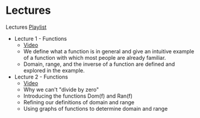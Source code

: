 # Lectures

Lectures [Playlist](https://youtube.com/playlist?list=PLxooDkHFi8M1ezIgUbNYcjiJF9nD4QJb1)

- Lecture 1 - Functions
  - [Video](https://youtu.be/2jc2kaafnM8)
  - We define what a function is in general and give an intuitive example of a function with which most people are already familiar. 
  - Domain, range, and the inverse of a function are defined and explored in the example.
- Lecture 2 - Functions
  - [Video](https://youtu.be/IGcAJ0ljjfo)
  - Why we can't "divide by zero" 
  - Introducing the functions Dom(f) and Ran(f) 
  - Refining our definitions of domain and range
  - Using graphs of functions to determine domain and range




